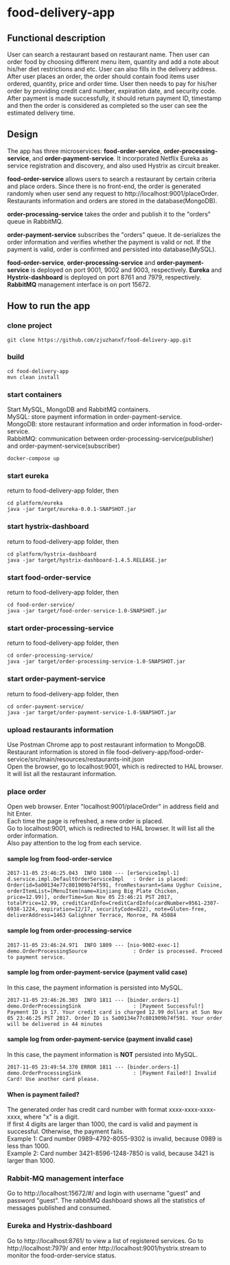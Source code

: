 # food-delivery-app

## Functional description
User can search a restaurant based on restaurant name. Then user can order food by
choosing different menu item, quantity and add a note about his/her diet restrictions and etc.
User can also fills in the delivery address. After user places an order, the order should
contain food items user ordered, quantity, price and order time. User then needs to pay for
his/her order by providing credit card number, expiration date, and security code. After
payment is made successfully, it should return payment ID, timestamp and then the order is
considered as completed so the user can see the estimated delivery time.

## Design
The app has three microservices: **food-order-service**, **order-processing-service**, and **order-payment-service**. 
It incorporated Netflix Eureka as service registration and discovery, and also used Hystrix as circuit breaker. <br>

**food-order-service** allows users to search a restaurant by certain criteria and place orders. 
Since there is no front-end, the order is generated randomly when user send any request to
http://localhost:9001/placeOrder. Restaurants information and orders are stored in the database(MongoDB). <br>

**order-processing-service** takes the order and publish it to the "orders" queue in RabbitMQ. <br>

**order-payment-service** subscribes the "orders" queue. It de-serializes the order information and verifies
whether the payment is valid or not. If the payment is valid, order is confirmed and persisted into database(MySQL).

**food-order-service**, **order-processing-service** and **order-payment-service** is deployed on port 9001, 9002 and 9003, respectively. **Eureka** and **Hystrix-dashboard** is deployed on port 8761 and 7979, respectively. **RabbitMQ** management interface is on port 15672.

## How to run the app
### clone project
```
git clone https://github.com/zjuzhanxf/food-delivery-app.git
```

### build
```
cd food-delivery-app
mvn clean install
```

### start containers
Start MySQL, MongoDB and RabbitMQ containers.<br>
MySQL: store payment information in order-payment-service. <br>
MongoDB: store restaurant information and order information in food-order-service. <br>
RabbitMQ: communication between order-processing-service(publisher) and order-payment-service(subscriber)
```
docker-compose up
```

### start eureka
return to food-delivery-app folder, then
```
cd platform/eureka
java -jar target/eureka-0.0.1-SNAPSHOT.jar
```

### start hystrix-dashboard
return to food-delivery-app folder, then
```
cd platform/hystrix-dashboard
java -jar target/hystrix-dashboard-1.4.5.RELEASE.jar
```

### start food-order-service
return to food-delivery-app folder, then
```
cd food-order-service/
java -jar target/food-order-service-1.0-SNAPSHOT.jar
```

### start order-processing-service
return to food-delivery-app folder, then
```
cd order-processing-service/
java -jar target/order-processing-service-1.0-SNAPSHOT.jar
```

### start order-payment-service
return to food-delivery-app folder, then
```
cd order-payment-service/
java -jar target/order-payment-service-1.0-SNAPSHOT.jar
```

### upload restaurants information
Use Postman Chrome app to post restaurant information to MongoDB. <br>
Restaurant information is stored in file food-delivery-app/food-order-service/src/main/resources/restaurants-init.json <br>
Open the browser, go to localhost:9001, which is redirected to HAL browser. It will list all the restaurant information. <br>

### place order
Open web browser. Enter "localhost:9001/placeOrder" in address field and hit Enter. <br>
Each time the page is refreshed, a new order is placed. <br>
Go to localhost:9001, which is redirected to HAL browser. It will list all the order information. <br>
Also pay attention to the log from each service.

#### sample log from food-order-service
```
2017-11-05 23:46:25.043  INFO 1808 --- [erServiceImpl-1] d.service.impl.DefaultOrderServiceImpl   : Order is placed: Order(id=5a00134e77c801909b74f591, fromRestaurant=Sama Uyghur Cuisine, orderItemList=[MenuItem(name=Xinjiang Big Plate Chicken, price=12.99)], orderTime=Sun Nov 05 23:46:21 PST 2017, totalPrice=12.99, creditCardInfo=CreditCardInfo(cardNumber=9561-2307-6938-1224, expiration=12/17, securityCode=822), note=Gluten-free, deliverAddress=1463 Galighner Terrace, Monroe, PA 45084
```
#### sample log from order-processing-service
```
2017-11-05 23:46:24.971  INFO 1809 --- [nio-9002-exec-1] demo.OrderProcessingSource               : Order is processed. Proceed to payment service.
```
#### sample log from order-payment-service (payment valid case)
In this case, the payment information is persisted into MySQL.<br>
```
2017-11-05 23:46:26.303  INFO 1811 --- [binder.orders-1] demo.OrderProcessingSink                 : [Payment Successful!] Payment ID is 17. Your credit card is charged 12.99 dollars at Sun Nov 05 23:46:25 PST 2017. Order ID is 5a00134e77c801909b74f591. Your order will be delivered in 44 minutes
```
#### sample log from order-payment-service (payment invalid case)
In this case, the payment information is **NOT** persisted into MySQL.<br>
```
2017-11-05 23:49:54.370 ERROR 1811 --- [binder.orders-1] demo.OrderProcessingSink                 : [Payment Failed!] Invalid Card! Use another card please.
```
#### When is payment failed?
The generated order has credit card number with format xxxx-xxxx-xxxx-xxxx, where "x" is a digit. <br>
If first 4 digits are larger than 1000, the card is valid and payment is successful. Otherwise, the payment fails. <br>
Example 1: Card number 0989-4792-8055-9302 is invalid, because 0989 is less than 1000. <Br>
Example 2: Card number 3421-8596-1248-7850 is valid, because 3421 is larger than 1000. 

### Rabbit-MQ management interface
Go to http://localhost:15672/#/ and login with username "guest" and password "guest". The rabbitMQ dashboard shows all the statistics of messages published and consumed.

### Eureka and Hystrix-dashboard
Go to http://localhost:8761/ to view a list of registered services.
Go to http://localhost:7979/ and enter http://localhost:9001/hystrix.stream to monitor the food-order-service status.
